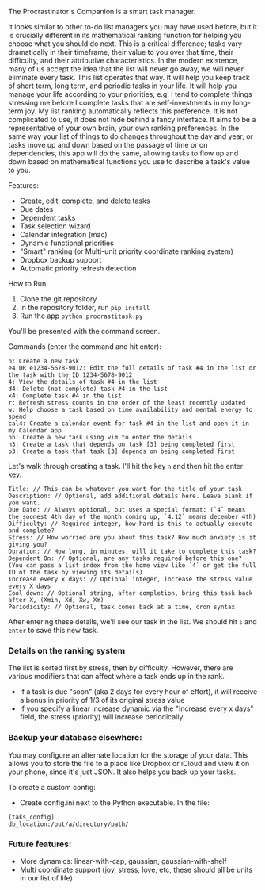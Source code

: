The Procrastinator's Companion is a smart task manager.

It looks similar to other to-do list managers you may have used before, but it is crucially different in its mathematical ranking function for helping you choose what you should do next. This is a critical difference; tasks vary dramatically in their timeframe, their value to you over that time, their difficulty, and their attributive characteristics. In the modern existence, many of us accept the idea that the list will never go away, we will never eliminate every task. This list operates that way. It will help you keep track of short term, long term, and periodic tasks in your life. It will help you manage your life according to your priorities, e.g. I tend to complete things stressing me before I complete tasks that are self-investments in my long-term joy. My list ranking automatically reflects this preference. It is not complicated to use, it does not hide behind a fancy interface. It aims to be a representative of your own brain, your own ranking preferences. In the same way your list of things to do changes throughout the day and year, or tasks move up and down based on the passage of time or on dependencies, this app will do the same, allowing tasks to flow up and down based on mathematical functions you use to describe a task's value to you.

Features:

* Create, edit, complete, and delete tasks
* Due dates
* Dependent tasks
* Task selection wizard
* Calendar integration (mac)
* Dynamic functional priorities
* "Smart" ranking (or Multi-unit priority coordinate ranking system)
* Dropbox backup support
* Automatic priority refresh detection


How to Run:

1. Clone the git repository
2. In the repository folder, run `pip install`
3. Run the app `python procrastitask.py`

You'll be presented with the command screen.

Commands (enter the command and hit enter):

```
n: Create a new task
e4 OR e1234-5678-9012: Edit the full details of task #4 in the list or the task with the ID 1234-5678-9012
4: View the details of task #4 in the list
d4: Delete (not complete) task #4 in the list
x4: Complete task #4 in the list
r: Refresh stress counts in the order of the least recently updated
w: Help choose a task based on time availability and mental energy to spend
cal4: Create a calendar event for task #4 in the list and open it in my Calendar app
nn: Create a new task using vim to enter the details
n3: Create a task that depends on task [3] being completed first
p3: Create a task that task [3] depends on being completed first
```

Let's walk through creating a task. I'll hit the key `n` and then hit the enter key.

```
Title: // This can be whatever you want for the title of your task
Description: // Optional, add additional details here. Leave blank if you want.
Due Date: // Always optional, but uses a special format: (`4` means the soonest 4th day of the month coming up, `4.12` means december 4th)
Difficulty: // Required integer, how hard is this to actually execute and complete?
Stress: // How worried are you about this task? How much anxiety is it giving you?
Duration: // How long, in minutes, will it take to complete this task?
Dependent On: // Optional, are any tasks required before this one? (You can pass a list index from the home view like `4` or get the full ID of the task by viewing its details)
Increase every x days: // Optional integer, increase the stress value every X days
Cool down: // Optional string, after completion, bring this task back after X, (Xmin, Xd, Xw, Xm) 
Periodicity: // Optional, task comes back at a time, cron syntax
```

After entering these details, we'll see our task in the list. We should hit `s` and `enter` to save this new task.

### Details on the ranking system
The list is sorted first by stress, then by difficulty. However, there are various modifiers that can affect where a task ends up in the rank.

* If a task is due "soon" (aka 2 days for every hour of effort), it will receive a bonus in priority of 1/3 of its original stress value
* If you specify a linear increase dynamic via the "Increase every x days" field, the stress (priority) will increase periodically


### Backup your database elsewhere:

You may configure an alternate location for the storage of your data. This allows you to store the file to a place like Dropbox or iCloud and view it on your phone, since it's just JSON. It also helps you back up your tasks.

To create a custom config:
* Create config.ini next to the Python executable.
In the file:
```
[taks_config]
db_location:/put/a/directory/path/
```

### Future features:

* More dynamics: linear-with-cap, gaussian, gaussian-with-shelf
* Multi coordinate support (joy, stress, love, etc, these should all be units in our list of life)
